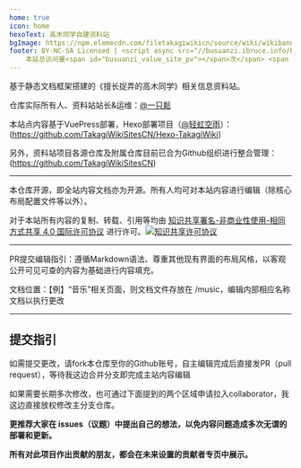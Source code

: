 ```yaml
---
home: true
icon: home
hexoText: 高木同学自建资料站
bgImage: https://npm.elemecdn.com/filetakagiwikicn/source/wiki/wikibanner.webp
footer: BY-NC-SA Licensed | <script async src="//busuanzi.ibruce.info/busuanzi/2.3/busuanzi.pure.mini.js"></script> <span id="busuanzi_container_site_pv">
    本站总访问量<span id="busuanzi_value_site_pv"></span>次</span> <span id="busuanzi_container_site_uv">本站访客数<span id="busuanzi_value_site_uv"></span>人次</span> 
---
```


基于静态文档框架搭建的《擅长捉弄的高木同学》相关信息资料站。  

仓库实际所有人、资料站站长&运维：[@一只鬆](https://www.takagi.icu/)

本站点内容基于VuePress部署，Hexo部署项目（[@轻虹空雨](https://github.com/MuFeng086)）：(https://github.com/TakagiWikiSitesCN/Hexo-TakagiWiki)

另外，资料站项目各源仓库及附属仓库目前已合为Github组织进行整合管理：(https://github.com/TakagiWikiSitesCN)

------

本仓库开源，即全站内容文档亦为开源。所有人均可对本站内容进行编辑（除核心布局配置文件等以外）。

对于本站所有内容的复制、转载、引用等均由 [知识共享署名-非商业性使用-相同方式共享 4.0 国际许可协议](http://creativecommons.org/licenses/by-nc-sa/4.0/) 进行许可。[![知识共享许可协议](https://camo.githubusercontent.com/f05d4039b67688cfdf339d2a445ad686a60551f9891734c418f7096184de5fac/68747470733a2f2f692e6372656174697665636f6d6d6f6e732e6f72672f6c2f62792d6e632d73612f342e302f38387833312e706e67)](http://creativecommons.org/licenses/by-nc-sa/4.0/)

------

PR提交编辑指引：遵循Markdown语法、尊重其他现有界面的布局风格，以客观公开可见可查的内容为基础进行内容填充。

文档位置：【例】“音乐”相关页面，则文档文件存放在 /music，编辑内部相应名称文档以执行更改

------
## 提交指引

如需提交更改，请fork本仓库至你的Github账号，自主编辑完成后直接发PR（pull request），等待我这边合并分支即完成主站内容编辑

如果需要长期多次修改，也可通过下面提到的两个区域申请拉入collaborator，我这边直接放权修改主分支仓库。

**更推荐大家在 issues（议题）中提出自己的想法，以免内容问题造成多次无谓的部署和更新。**

**所有对此项目作出贡献的朋友，都会在未来设置的贡献者专页中展示。**
